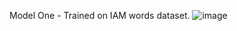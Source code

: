 Model One - Trained on IAM words dataset.
![image](https://user-images.githubusercontent.com/65299277/215729750-2bd034f4-dd8f-4aab-8c22-8227db003d51.png)
